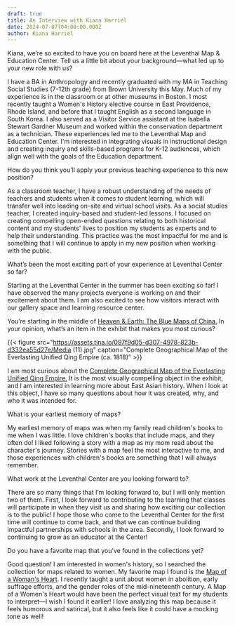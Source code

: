 ```yaml
---
draft: true
title: An Interview with Kiana Harriel
date: 2024-07-07T04:00:00.000Z
author: Kiana Harriel
---
```


Kiana, we’re so excited to have you on board here at the Leventhal Map & Education Center. Tell us a little bit about your background—what led up to your new role with us?

I have a BA in Anthropology and recently graduated with my MA in Teaching Social Studies (7-12th grade) from Brown University this May. Much of my experience is in the classroom or at other museums in Boston. I most recently taught a Women's History elective course in East Providence, Rhode Island, and before that I taught English as a second language in South Korea. I also served as a Visitor Service assistant at the Isabella Stewart Gardner Museum and worked within the conservation department as a technician. These experiences led me  to the Leventhal Map and Education Center. I'm interested in integrating visuals in instructional design and creating inquiry and skills-based programs for K-12 audiences, which align well with the goals of the Education department.

How do you think you’ll apply your previous teaching experience to this new position?

As a classroom teacher, I have a robust understanding of the needs of teachers and students when it comes to student learning, which will transfer well into leading on-site and virtual school visits. As a social studies teacher, I created inquiry-based and student-led lessons. I focused on creating compelling open-ended questions relating to both historical content and my students’ lives to position my students as experts and to help their understanding. This practice was the most impactful for me and is something that I will continue to apply in my new position when working with the public.

What’s been the most exciting part of your experience at Leventhal Center so far?

Starting at the Leventhal Center in the summer has been exciting so far! I have observed the many projects everyone is working on and their excitement about them. I am also excited to see how visitors interact with our gallery space and learning resource center.

You’re starting in the middle of [Heaven & Earth: The Blue Maps of China.](https://www.leventhalmap.org/digital-exhibitions/heaven-and-earth/) In your opinion, what’s an item in the exhibit that makes you most curious?

{{< figure src="https://assets.tina.io/097f9d05-d307-4978-823b-d332ea55d27e/Media (11).jpg" caption="Complete Geographical Map of the Everlasting Unified Qing Empire (ca. 1818)" >}}

I am most curious about the [Complete Geographical Map of the Everlasting Unified Qing Empire.](https://www.leventhalmap.org/digital-exhibitions/heaven-and-earth/catalogue/3/) It is the most visually compelling object in the exhibit, and I am interested in learning more about East Asian history. When I look at this object, I have so many questions about how it was created, why, and who it was intended for.

What is your earliest memory of maps?

My earliest memory of maps was when my family read children's books to me when I was little. I love children's books that include maps, and they often do! I liked following a story with a map as my mom read about the character's journey. Stories with a map feel the most interactive to me, and those experiences with children's books are something that I will always remember.

What work at the Leventhal Center are you looking forward to?

There are so many things that I’m looking forward to, but I will only mention two of them. First, I look forward to contributing to the learning that classes will participate in when they visit us and sharing how exciting our collection is to the public! I hope those who come to the Leventhal Center for the first time will continue to come back, and that we can continue building impactful partnerships with schools in the area. Secondly, I look forward to continuing to grow as an educator at the Center!

Do you have a favorite map that you’ve found in the collections yet?

Good question! I am interested in women's history, so I searched the collection for maps related to women. My favorite map I found is the [Map of a Woman's Heart](https://collections.leventhalmap.org/search/commonwealth:cj82kr20j). I recently taught a unit about women in abolition, early suffrage efforts, and the gender roles of the mid-nineteenth century. A Map of a Women's Heart would have been the perfect visual text for my students to interpret—I wish I found it earlier! I love analyzing this map because it feels humorous and satirical, but it also feels like it could have a mocking tone as well!
